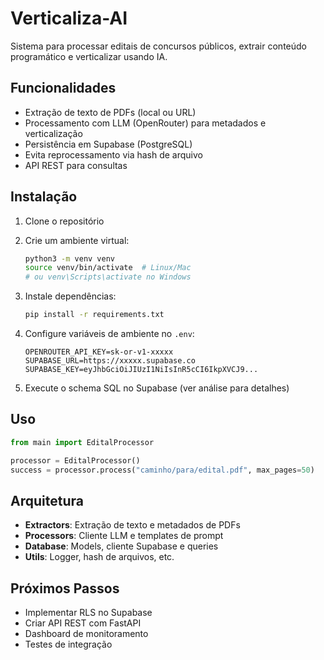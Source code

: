# Verticaliza-AI

Sistema para processar editais de concursos públicos, extrair conteúdo programático e verticalizar usando IA.

## Funcionalidades

- Extração de texto de PDFs (local ou URL)
- Processamento com LLM (OpenRouter) para metadados e verticalização
- Persistência em Supabase (PostgreSQL)
- Evita reprocessamento via hash de arquivo
- API REST para consultas

## Instalação

1. Clone o repositório
2. Crie um ambiente virtual:
   ```bash
   python3 -m venv venv
   source venv/bin/activate  # Linux/Mac
   # ou venv\Scripts\activate no Windows
   ```

3. Instale dependências:
   ```bash
   pip install -r requirements.txt
   ```

4. Configure variáveis de ambiente no `.env`:
   ```env
   OPENROUTER_API_KEY=sk-or-v1-xxxxx
   SUPABASE_URL=https://xxxxx.supabase.co
   SUPABASE_KEY=eyJhbGciOiJIUzI1NiIsInR5cCI6IkpXVCJ9...
   ```

5. Execute o schema SQL no Supabase (ver análise para detalhes)

## Uso

```python
from main import EditalProcessor

processor = EditalProcessor()
success = processor.process("caminho/para/edital.pdf", max_pages=50)
```

## Arquitetura

- **Extractors**: Extração de texto e metadados de PDFs
- **Processors**: Cliente LLM e templates de prompt
- **Database**: Models, cliente Supabase e queries
- **Utils**: Logger, hash de arquivos, etc.

## Próximos Passos

- Implementar RLS no Supabase
- Criar API REST com FastAPI
- Dashboard de monitoramento
- Testes de integração